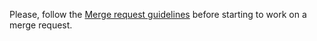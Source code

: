 Please, follow the [Merge request guidelines](CONTRIBUTING.md#Merge-request) before starting to work on a merge request.
